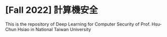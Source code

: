 # [Fall 2022] 計算機安全
This is the repository of Deep Learning for Computer Security of Prof. Hsu-Chun Hsiao in National Taiwan University
